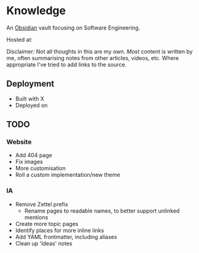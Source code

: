 # Knowledge

An [Obsidian](https://obsidian.md/) vault focusing on Software Engineering.

Hosted at: 

Disclaimer: Not all thoughts in this are my own. *Most* content is written by me, often summarising notes from other articles, videos, etc. Where appropriate I've tried to add links to the source.

## Deployment

- Built with X
- Deployed on

## TODO

### Website
- Add 404 page
- Fix images
- More customisation
- Roll a custom implementation/new theme

### IA
- Remove Zettel prefix
  - Rename pages to readable names, to better support unlinked mentions
- Create more topic pages
- Identify places for more inline links
- Add YAML frontmatter, including aliases
- Clean up 'Ideas' notes
